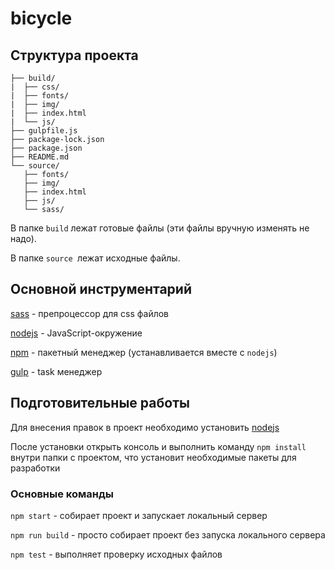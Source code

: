 # bicycle

## Структура проекта
```
├── build/
|  ├── css/
|  ├── fonts/
|  ├── img/
|  ├── index.html
|  └── js/
├── gulpfile.js
├── package-lock.json
├── package.json
├── README.md
└── source/
   ├── fonts/
   ├── img/
   ├── index.html
   ├── js/
   └── sass/
```

В папке `build` лежат готовые файлы (эти файлы вручную изменять не надо).

В папке `source `лежат исходные файлы.

## Основной инструментарий

[sass](https://sass-lang.com/) - препроцессор для css файлов

[nodejs](https://nodejs.org/ru/) - JavaScript-окружение

[npm](https://www.npmjs.com/) - пакетный менеджер (устанавливается вместе с `nodejs`)

[gulp](https://gulpjs.com/) - task менеджер 


## Подготовительные работы
Для внесения правок в проект необходимо установить [nodejs](https://nodejs.org/ru/)

После установки открыть консоль и выполнить команду `npm install` внутри папки с проектом, что установит необходимые пакеты для разработки 

### Основные команды

`npm start` - cобирает проект и запускает локальный сервер

`npm run build` - просто собирает проект без запуска локального сервера

`npm test` - выполняет проверку исходных файлов 

